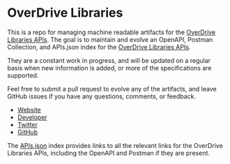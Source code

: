 # OverDrive LibrariesThis is a repo for managing machine readable artifacts for the [OverDrive Libraries APIs](https://overdrive.com/). The goal is to maintain and evolve an OpenAPI, Postman Collection, and APIs.json index for the [OverDrive Libraries APIs](https://overdrive.com/).They are a constant work in progress, and will be updated on a regular basis when new information is added, or more of the specifications are supported.Feel free to submit a pull request to evolve any of the artifacts, and leave GitHub issues if you have any questions, comments, or feedback.- [Website](https://overdrive.com/)- [Developer](https://overdrive.com/)- [Twitter](https://twitter.com/OverDriveLibs)- [GitHub](https://github.com/Overdrive)The [APIs.json](https://github.com/api-evangelist/overdrive-libraries/blob/master/apis.json) index provides links to all the relevant links for the OverDrive Libraries APIs, including the OpenAPI and Postman if they are present.